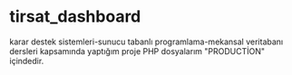 # tirsat_dashboard
karar destek sistemleri-sunucu tabanlı programlama-mekansal veritabanı dersleri kapsamında yaptığım proje
PHP dosyalarım "PRODUCTİON" içindedir.
